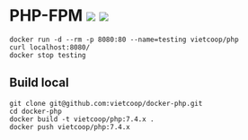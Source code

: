 PHP-FPM [![](https://images.microbadger.com/badges/version/vietcoop/nginx.svg)](https://microbadger.com/images/vietcoop/nginx "Get your own version badge on microbadger.com") [![](https://images.microbadger.com/badges/image/vietcoop/nginx.svg)](https://microbadger.com/images/vietcoop/nginx "Get your own image badge on microbadger.com")
====

    docker run -d --rm -p 8080:80 --name=testing vietcoop/php
    curl localhost:8080/
    docker stop testing

## Build local

    git clone git@github.com:vietcoop/docker-php.git
    cd docker-php
    docker build -t vietcoop/php:7.4.x .
    docker push vietcoop/php:7.4.x
